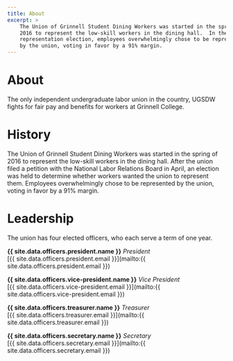 ```yaml
---
title: About
excerpt: >
    The Union of Grinnell Student Dining Workers was started in the spring of
    2016 to represent the low-skill workers in the dining hall.  In the
    representation election, employees overwhelmingly chose to be represented
    by the union, voting in favor by a 91% margin.
---
```


# About

The only independent undergraduate labor union in the country, UGSDW fights for
fair pay and benefits for workers at Grinnell College.

# History

The Union of Grinnell Student Dining Workers was started in the spring of 2016
to represent the low-skill workers in the dining hall.  After the union filed a
petition with the National Labor Relations Board in April, an election was held
to determine whether workers wanted the union to represent them. Employees
overwhelmingly chose to be represented by the union, voting in favor by a 91%
margin.

# Leadership

The union has four elected officers, who each serve a term of one year.

**{{ site.data.officers.president.name }}** *President* <br>
[{{ site.data.officers.president.email }}](mailto:{{ site.data.officers.president.email }})

**{{ site.data.officers.vice-president.name }}** *Vice President* <br>
[{{ site.data.officers.vice-president.email }}](mailto:{{ site.data.officers.vice-president.email }})

**{{ site.data.officers.treasurer.name }}** *Treasurer* <br>
[{{ site.data.officers.treasurer.email }}](mailto:{{ site.data.officers.treasurer.email }})

**{{ site.data.officers.secretary.name }}** *Secretary* <br>
[{{ site.data.officers.secretary.email }}](mailto:{{ site.data.officers.secretary.email }})

